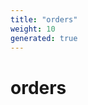 ```yaml
---
title: "orders"
weight: 10
generated: true
---
```

<!-- This file was generated from the Vendure TypeScript source. Do not modify. Instead, re-run "generate-docs" -->


# orders
